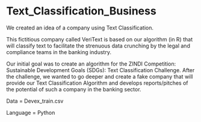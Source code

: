 # Text_Classification_Business
We created an idea of a company using Text Classification. 

This fictitious company called VeriText is based on our algorithm (in R) that will classify text to facilitate the strenuous data crunching by the legal and compliance teams in the banking industry.

Our initial goal was to create an algorithm for the ZINDI Competition: Sustainable Development Goals (SDGs): Text Classification Challenge. 
After the challenge, we wanted to go deeper and create a fake company that will provide our Text Classification Algorithm and develops reports/pitches of the potential of such a company in the banking sector.



Data = Devex_train.csv

Language = Python
